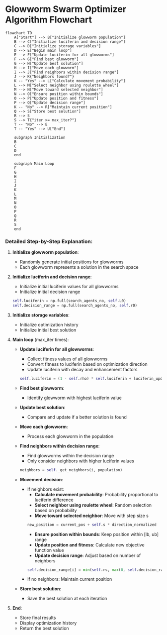 # Glowworm Swarm Optimizer Algorithm Flowchart

```mermaid
flowchart TD
    A["Start"] --> B["Initialize glowworm population"]
    B --> C["Initialize luciferin and decision range"]
    C --> D["Initialize storage variables"]
    D --> E["Begin main loop"]
    E --> F["Update luciferin for all glowworms"]
    F --> G["Find best glowworm"]
    G --> H["Update best solution"]
    H --> I["Move each glowworm"]
    I --> J["Find neighbors within decision range"]
    J --> K{"Neighbors found?"}
    K -- "Yes" --> L["Calculate movement probability"]
    L --> M["Select neighbor using roulette wheel"]
    M --> N["Move toward selected neighbor"]
    N --> O["Ensure position within bounds"]
    O --> P["Update position and fitness"]
    P --> Q["Update decision range"]
    K -- "No" --> R["Maintain current position"]
    Q --> S["Store best solution"]
    R --> S
    S --> T{"iter >= max_iter?"}
    T -- "No" --> E
    T -- "Yes" --> U["End"]
    
    subgraph Initialization
    B
    C
    D
    end
    
    subgraph Main Loop
    F
    G
    H
    I
    J
    K
    L
    M
    N
    O
    P
    Q
    R
    S
    end
```

### Detailed Step-by-Step Explanation:

1. **Initialize glowworm population**:
   - Randomly generate initial positions for glowworms
   - Each glowworm represents a solution in the search space

2. **Initialize luciferin and decision range**:
   - Initialize initial luciferin values for all glowworms
   - Initialize initial decision range
   ```python
   self.luciferin = np.full(search_agents_no, self.L0)
   self.decision_range = np.full(search_agents_no, self.r0)
   ```

3. **Initialize storage variables**:
   - Initialize optimization history
   - Initialize initial best solution

4. **Main loop** (max_iter times):
   - **Update luciferin for all glowworms**:
     * Collect fitness values of all glowworms
     * Convert fitness to luciferin based on optimization direction
     * Update luciferin with decay and enhancement factors
     ```python
     self.luciferin = (1 - self.rho) * self.luciferin + luciferin_update
     ```
   
   - **Find best glowworm**:
     * Identify glowworm with highest luciferin value
   
   - **Update best solution**:
     * Compare and update if a better solution is found
   
   - **Move each glowworm**:
     * Process each glowworm in the population
   
   - **Find neighbors within decision range**:
     * Find glowworms within the decision range
     * Only consider neighbors with higher luciferin values
     ```python
     neighbors = self._get_neighbors(i, population)
     ```
   
   - **Movement decision**:
     * If neighbors exist:
       * **Calculate movement probability**: Probability proportional to luciferin difference
       * **Select neighbor using roulette wheel**: Random selection based on probability
       * **Move toward selected neighbor**: Move with step size s
       ```python
       new_position = current_pos + self.s * direction_normalized
       ```
       * **Ensure position within bounds**: Keep position within [lb, ub] range
       * **Update position and fitness**: Calculate new objective function value
       * **Update decision range**: Adjust based on number of neighbors
       ```python
       self.decision_range[i] = min(self.rs, max(0, self.decision_range[i] + self.beta * (self.nt - neighbor_count)))
       ```
     * If no neighbors: Maintain current position
   
   - **Store best solution**:
     * Save the best solution at each iteration

5. **End**:
   - Store final results
   - Display optimization history
   - Return the best solution